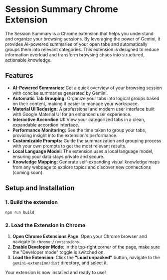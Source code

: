 # Session Summary Chrome Extension

The Session Summary is a Chrome extension that helps you understand and organize your browsing sessions. By leveraging the power of Gemini, it provides AI-powered summaries of your open tabs and automatically groups them into relevant categories. This extension is designed to reduce information overload and transform browsing chaos into structured, actionable knowledge.

## Features

- **AI-Powered Summaries:** Get a quick overview of your browsing session with concise summaries generated by Gemini.
- **Automatic Tab Grouping:** Organize your tabs into logical groups based on their content, making it easier to manage your workspace.
- **Material UI Redesign:** A professional and modern user interface built with Google Material UI for an enhanced user experience.
- **Interactive Accordion UI:** View your categorized tabs in a clean, expandable accordion interface.
- **Performance Monitoring:** See the time taken to group your tabs, providing insight into the extension's performance.
- **Customizable Prompts:** Guide the summarization and grouping process with your own prompts to get the most relevant results.
- **Local Language Model:** The extension uses a local language model, ensuring your data stays private and secure.
- **Knowledge Mapping:** Generate self-expanding visual knowledge maps from any webpage to explore topics and discover new connections (coming soon).

## Setup and Installation

### 1. Build the extension
```sh
npm run build
```

### 2. Load the Extension in Chrome

1.  **Open Chrome Extensions Page**: Open your Chrome browser and navigate to `chrome://extensions`.
2.  **Enable Developer Mode**: In the top-right corner of the page, make sure the "Developer mode" toggle is switched on.
3.  **Load the Extension**: Click the **"Load unpacked"** button, navigate to the `gemini-extension/dist` directory, and select it.

Your extension is now installed and ready to use!
